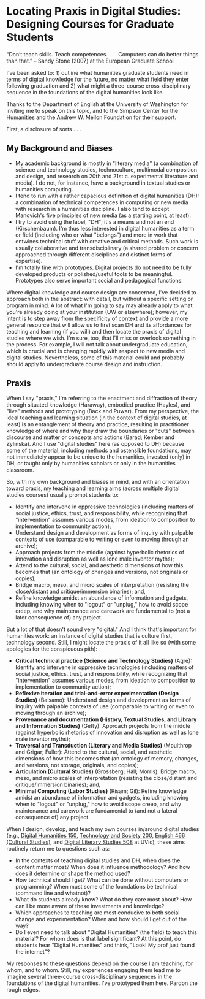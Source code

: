# Locating Praxis in Digital Studies: Designing Courses for Graduate Students 

“Don’t teach skills. Teach competences. . . . Computers can do better things than that.” – Sandy Stone (2007) at the European Graduate School  

I've been asked to: 1) outline what humanities graduate students need in terms of digital knowledge for the future, no matter what field they enter following graduation and 2) what might a three-course cross-disciplinary sequence in the foundations of the digital humanities look like.

Thanks to the Department of English at the University of Washington for inviting me to speak on this topic, and to the Simpson Center for the Humanities and the Andrew W. Mellon Foundation for their support. 

First, a disclosure of sorts . . . 

## My Background and Biases

* My academic background is mostly in "literary media" (a combination of science and technology studies, technoculture, multimodal composition and design, and research on 20th and 21st c. experimental literature and media). I do not, for instance, have a background in textual studies or humanities computing. 
* I tend to run with a rather capacious definition of digital humanities (DH): a combination of technical competences in computing or new media with research in a humanities discipline. I also tend to accept Manovich's five principles of new media (as a starting point, at least). 
* I try to avoid using the label, "DH"; it's a means and not an end (Kirschenbaum). I'm thus less interested in digital humanities as a term or field (including who or what "belongs") and more in work that entwines technical stuff with creative and critical methods. Such work is usually collaborative and transdisciplinary (a shared problem or concern approached through different disciplines and distinct forms of expertise).
* I'm totally fine with prototypes. Digital projects do not need to be fully developed products or polished/useful tools to be meaningful. Prototypes also serve important social and pedagogical functions.   

Where digital knowledge and course design are concerned, I've decided to approach both in the abstract: with detail, but without a specific setting or program in mind. A lot of what I'm going to say may already apply to what you're already doing at your institution (UW or elsewhere); however, my intent is to step away from the specificity of context and provide a more general resource that will allow us to first scan DH and its affordances for teaching and learning (if you will) and then locate the praxis of digital studies where we wish. I'm sure, too, that I'll miss or overlook something in the process. For example, I will not talk about undergraduate education, which is crucial and is changing rapidly with respect to new media and digital studies. Nevertheless, some of this material could and probably should apply to undergraduate course design and instruction.

## Praxis 

When I say "praxis," I'm referring to the enactment and diffraction of theory through situated knowledge (Haraway), embodied practice (Hayles), and "live" methods and prototyping (Back and Puwar). From my perspective, the ideal teaching and learning situation (in the context of digital studies, at least) is an entanglement of theory and practice, resulting in practitioner knowledge of where and why they draw the boundaries or "cuts" between discourse and matter or concepts and actions (Barad; Kember and Zylinska). And I use "digital studies" here (as opposed to DH) because some of the material, including methods and ostensible foundations, may not immediately appear to be unique to the humanities, invested (only) in DH, or taught only by humanities scholars or only in the humanities classroom.

So, with my own background and biases in mind, and with an orientation toward praxis, my teaching and learning aims (across multiple digital studies courses) usually prompt students to:  

* Identify and intervene in oppressive technologies (including matters of social justice, ethics, trust, and responsibility, while recognizing that "intervention" assumes various modes, from ideation to composition to implementation to community action); 
* Understand design and development as forms of inquiry with palpable contexts of use (comparable to writing or even to moving through an archive); 
* Approach projects from the middle (against hyperbolic rhetorics of innovation and disruption as well as lone male inventor myths);
* Attend to the cultural, social, and aesthetic dimensions of how this becomes that (an ontology of changes and versions, not originals or copies);
* Bridge macro, meso, and micro scales of interpretation (resisting the close/distant and critique/immersion binaries); and, 
* Refine knowledge amidst an abundance of information and gadgets, including knowing when to "logout" or "unplug," how to avoid scope creep, and why maintenance and carework are fundamental to (not a later consequence of) any project. 

But a lot of that doesn't sound very "digital." And I think that's important for humanities work: an instance of digital studies that is culture first, technology second. Still, I might locate the praxis of it all like so (with some apologies for the conspicuous pith): 

* **Critical technical practice (Science and Technology Studies)** (Agre): Identify and intervene in oppressive technologies (including matters of social justice, ethics, trust, and responsibility, while recognizing that "intervention" assumes various modes, from ideation to composition to implementation to community action); 
* **Reflexive iteration and trial-and-error experimentation (Design Studies)** (Balsamo): Understand design and development as forms of inquiry with palpable contexts of use (comparable to writing or even to moving through an archive); 
* **Provenance and documentation (History, Textual Studies, and Library and Information Studies)** (Getty): Approach projects from the middle (against hyperbolic rhetorics of innovation and disruption as well as lone male inventor myths);
* **Traversal and Transduction (Literary and Media Studies)** (Moulthrop and Grigar; Fuller): Attend to the cultural, social, and aesthetic dimensions of how this becomes that (an ontology of memory, changes, and versions, not storage, originals, and copies); 
* **Articulation (Cultural Studies)** (Grossberg; Hall; Morris): Bridge macro, meso, and micro scales of interpretation (resisting the close/distant and critique/immersion binaries); and, 
* **Minimal Computing (Labor Studies)** (Risam; Gil): Refine knowledge amidst an abundance of information and gadgets, including knowing when to "logout" or "unplug," how to avoid scope creep, and why maintenance and carework are fundamental to (and not a lateral consequence of) any project. 

When I design, develop, and teach my own courses in/around digital studies (e.g., [Digital Humanities 150](http://web.uvic.ca/~englblog/150f2015/), [Technology and Society 200](https://jentery.github.io/ts200/), [English 466 (Cultural Studies)](http://web.uvic.ca/~englblog/466f2015/), and [Digital Literary Studies 508](https://jentery.github.io/508v2/) at UVic), these aims routinely return me to questions such as: 

* In the contexts of teaching digital studies and DH, when does the content matter most? When does it influence methodology? And how does it determine or shape the method used? 
* How technical should I get? What can be done without computers or programming? When must some of the foundations be technical (command line and whatnot)? 
* What do students already know? What do they care most about? How can I be more aware of these investments and knowledge? 
* Which approaches to teaching are most conducive to both social change and experimentation? When and how should I get out of the way? 
* Do I even need to talk about "Digital Humanities" (the field) to teach this material? For whom does is that label significant? At this point, do students hear "Digital Humanities" and think, "Look! My prof just found the internet"? 

My responses to these questions depend on the course I am teaching, for whom, and to whom. Still, my experiences engaging them lead me to imagine several three-course cross-disciplinary sequences in the foundations of the digital humanities. I've prototyped them here. Pardon the rough edges. 
